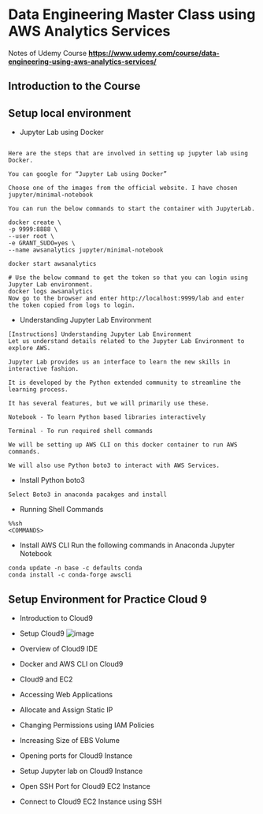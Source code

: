 # Data Engineering Master Class using AWS Analytics Services

Notes of Udemy Course **https://www.udemy.com/course/data-engineering-using-aws-analytics-services/**

## Introduction to the Course

## Setup local environment
* Jupyter Lab using Docker
```

Here are the steps that are involved in setting up jupyter lab using Docker.

You can google for “Jupyter Lab using Docker”

Choose one of the images from the official website. I have chosen jupyter/minimal-notebook

You can run the below commands to start the container with JupyterLab.

docker create \
-p 9999:8888 \
--user root \
-e GRANT_SUDO=yes \
--name awsanalytics jupyter/minimal-notebook
 
docker start awsanalytics
 
# Use the below command to get the token so that you can login using Jupyter Lab environment.
docker logs awsanalytics
Now go to the browser and enter http://localhost:9999/lab and enter the token copied from logs to login.
```

* Understanding Jupyter Lab Environment
```
[Instructions] Understanding Jupyter Lab Environment
Let us understand details related to the Jupyter Lab Environment to explore AWS.

Jupyter Lab provides us an interface to learn the new skills in interactive fashion.

It is developed by the Python extended community to streamline the learning process.

It has several features, but we will primarily use these.

Notebook - To learn Python based libraries interactively

Terminal - To run required shell commands

We will be setting up AWS CLI on this docker container to run AWS commands.

We will also use Python boto3 to interact with AWS Services.
```

* Install Python boto3
```
Select Boto3 in anaconda pacakges and install
```
* Running Shell Commands
```
%%sh 
<COMMANDS>
```
* Install AWS CLI
Run the following commands in Anaconda Jupyter Notebook
```
conda update -n base -c defaults conda
conda install -c conda-forge awscli
```


## Setup Environment for Practice Cloud 9
* Introduction to Cloud9
* Setup Cloud9
![image](https://user-images.githubusercontent.com/4485129/162073604-d9bb5d8e-ccd9-44dd-a472-5b53ff7252d1.png)

* Overview of Cloud9 IDE
* Docker and AWS CLI on Cloud9
* Cloud9 and EC2
* Accessing Web Applications
* Allocate and Assign Static IP
* Changing Permissions using IAM Policies
* Increasing Size of EBS Volume
* Opening ports for Cloud9 Instance
* Setup Jupyter lab on Cloud9 Instance
* Open SSH Port for Cloud9 EC2 Instance
* Connect to Cloud9 EC2 Instance using SSH
